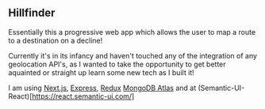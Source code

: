 ## Hillfinder

Essentially this a progressive web app which allows the user to map a route to a destination on a decline!

Currently it's in its infancy and haven't touched any of the integration of any geolocation API's, as I wanted to take the opportunity to get better aquainted or straight up learn some new tech as I built it!

I am using [Next.js](https://nextjs.org/), [Express](https://expressjs.com/), [Redux](https://redux.js.org/) [MongoDB Atlas](https://www.mongodb.com/cloud/atlas) and at (Semantic-UI-React)[https://react.semantic-ui.com/]


